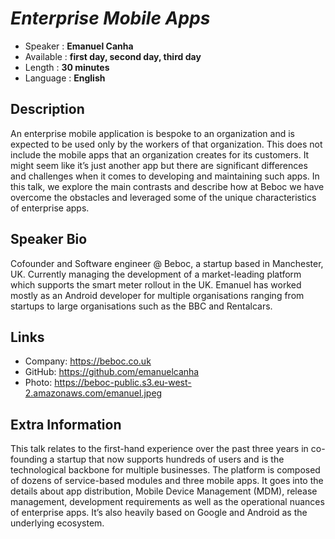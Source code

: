_Enterprise Mobile Apps_
=================================================

* Speaker   : **Emanuel Canha**
* Available : **first day, second day, third day**
* Length    : **30 minutes**
* Language  : **English**

Description
-----------

An enterprise mobile application is bespoke to an organization and is expected to be used only by the workers of that organization. This does not include the mobile apps that an organization creates for its customers.
It might seem like it’s just another app but there are significant differences and challenges when it comes to developing and maintaining such apps. In this talk, we explore the main contrasts and describe how at Beboc we have overcome the obstacles and leveraged some of the unique characteristics of enterprise apps.


Speaker Bio
-----------

Cofounder and Software engineer @ Beboc, a startup based in Manchester, UK. Currently managing the development of a market-leading platform which supports the smart meter rollout in the UK.
Emanuel has worked mostly as an Android developer for multiple organisations ranging from startups to large organisations such as the BBC and Rentalcars.

Links
-----

* Company: https://beboc.co.uk
* GitHub: https://github.com/emanuelcanha
* Photo: https://beboc-public.s3.eu-west-2.amazonaws.com/emanuel.jpeg

Extra Information
-----------------

This talk relates to the first-hand experience over the past three years in co-founding a startup that now supports hundreds of users and is the technological backbone for multiple businesses. The platform is composed of dozens of service-based modules and three mobile apps.
It goes into the details about app distribution, Mobile Device Management (MDM), release management, development requirements as well as the operational nuances of enterprise apps. It’s also heavily based on Google and Android as the underlying ecosystem.

